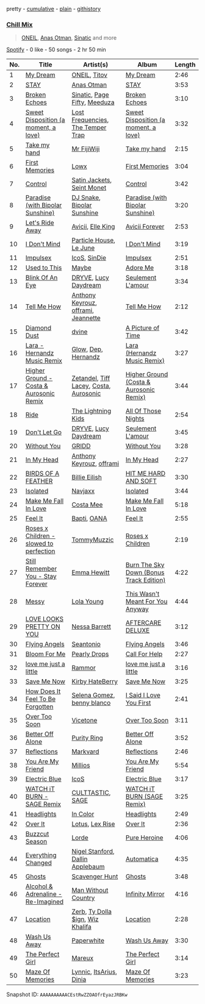 pretty - [cumulative](/playlists/cumulative/37i9dQZF1EVHGWrwldPRtj.md) - [plain](/playlists/plain/37i9dQZF1EVHGWrwldPRtj) - [githistory](https://github.githistory.xyz/mdn522/spotify-playlist-archive/blob/main/playlists/plain/37i9dQZF1EVHGWrwldPRtj)

### [Chill Mix](https://open.spotify.com/playlist/37i9dQZF1EVHGWrwldPRtj)

> <a href=spotify:playlist:37i9dQZF1EIWWN8EfKnUkK>ONEIL</a>, <a href=spotify:playlist:37i9dQZF1EIVhCKoVSzRiP>Anas Otman</a>, <a href=spotify:playlist:37i9dQZF1EIYhHsjWTlhcg>Sinatic</a> and more

[Spotify](https://open.spotify.com/user/spotify) - 0 like - 50 songs - 2 hr 50 min

| No. | Title | Artist(s) | Album | Length |
|---|---|---|---|---|
| 1 | [My Dream](https://open.spotify.com/track/7H7ZRQ7MfegMza4ToGTCwP) | [ONEIL](https://open.spotify.com/artist/7kzcAiYqxBV5J25vTYeOxA), [Titov](https://open.spotify.com/artist/3SuQprUc8N1kIOs2Hm2mAk) | [My Dream](https://open.spotify.com/album/0qM0oyolyFU4fzQl2yoFFT) | 2:46 |
| 2 | [STAY](https://open.spotify.com/track/6c7E3TGDlRMYgriMDcU7Tq) | [Anas Otman](https://open.spotify.com/artist/66kee8oYRhl1zR7PvNCpU9) | [STAY](https://open.spotify.com/album/1eahVPIhL0C7Z32yBMbSDW) | 3:53 |
| 3 | [Broken Echoes](https://open.spotify.com/track/6yBpcI9xNUNcPEOGT0NWPI) | [Sinatic](https://open.spotify.com/artist/0gXZtGw1zE1LkWernu1ydj), [Page Fifty](https://open.spotify.com/artist/5pu3DemNfWAw8leOvkyWBx), [Meeduza](https://open.spotify.com/artist/5N8cok7ycAVSOPlqjv1hic) | [Broken Echoes](https://open.spotify.com/album/3h4LtuVQNcMvCTbcgxYqND) | 3:10 |
| 4 | [Sweet Disposition \(a moment, a love\)](https://open.spotify.com/track/0D57lQnn110jGaup4NguSI) | [Lost Frequencies](https://open.spotify.com/artist/7f5Zgnp2spUuuzKplmRkt7), [The Temper Trap](https://open.spotify.com/artist/4W48hZAnAHVOC2c8WH8pcq) | [Sweet Disposition \(a moment, a love\)](https://open.spotify.com/album/1gy4lfYIU3RmqcKYucj5tR) | 3:32 |
| 5 | [Take my hand](https://open.spotify.com/track/77VguCFDuhz803066u4GoD) | [Mr FijiWiji](https://open.spotify.com/artist/2uEo8Rajpdz1AqineCVLHq) | [Take my hand](https://open.spotify.com/album/6kpRcSCORgBy4GmNkDJ22i) | 2:15 |
| 6 | [First Memories](https://open.spotify.com/track/3xsn1e9fMwF0PPzS1VnX6l) | [Lowx](https://open.spotify.com/artist/2vSV4052CmG3RE9mLFXIrR) | [First Memories](https://open.spotify.com/album/4xbfdV7BCDDcUqsEZCQMG1) | 3:04 |
| 7 | [Control](https://open.spotify.com/track/6khIJyIvuoJNFMoOgWuu5G) | [Satin Jackets](https://open.spotify.com/artist/5Gn7NoCZvbVlGgtZMILRcv), [Seint Monet](https://open.spotify.com/artist/36FUrbueTAg6yUYcJuAkAh) | [Control](https://open.spotify.com/album/0I1kGd5ir00A4OCr1JAthz) | 3:42 |
| 8 | [Paradise \(with Bipolar Sunshine\)](https://open.spotify.com/track/10WWosq6z75o3WGRjL4v2D) | [DJ Snake](https://open.spotify.com/artist/540vIaP2JwjQb9dm3aArA4), [Bipolar Sunshine](https://open.spotify.com/artist/0CjWKoS55T7DOt0HJuwF1H) | [Paradise \(with Bipolar Sunshine\)](https://open.spotify.com/album/6V5S9DCZk49kkNsnIh9gt7) | 3:20 |
| 9 | [Let's Ride Away](https://open.spotify.com/track/4tdSojwmf4vNZMWS6HcQWb) | [Avicii](https://open.spotify.com/artist/1vCWHaC5f2uS3yhpwWbIA6), [Elle King](https://open.spotify.com/artist/3bhu7P5PfngueRHiB9hjcx) | [Avicii Forever](https://open.spotify.com/album/5VPw18vPykfaX5s3jiS0Ox) | 2:53 |
| 10 | [I Don't Mind](https://open.spotify.com/track/6FR410XjipcpHIsmv1bYKA) | [Particle House](https://open.spotify.com/artist/4R2DybM5OIPMBklyGe0ZKS), [Le June](https://open.spotify.com/artist/7j1lSJOJQBRw80bRit36Fs) | [I Don't Mind](https://open.spotify.com/album/6Pl2CxE7JL9FaSmbMsC7bG) | 3:19 |
| 11 | [Impulsex](https://open.spotify.com/track/5D6Waiuy4xj0AxuLmS7NIw) | [IcoS](https://open.spotify.com/artist/41GQStG7yqyPqbOKvouab8), [SinDie](https://open.spotify.com/artist/4EfaL3jkOiurd0hHmCgn7Y) | [Impulsex](https://open.spotify.com/album/72A9R2MplbN0gpUzqq2ubL) | 2:51 |
| 12 | [Used to This](https://open.spotify.com/track/3gRkSda51bvuCuPcGmrsdw) | [Maybe](https://open.spotify.com/artist/03N63H9bvlxWJUunz5Vc32) | [Adore Me](https://open.spotify.com/album/6O0O7yVoDFdmEZrEKRODyU) | 3:18 |
| 13 | [Blink Of An Eye](https://open.spotify.com/track/3u0e0Q1QuAV8BLSXU6QyJR) | [DRYVE](https://open.spotify.com/artist/56Adjcmdh6qICMhFUOuPER), [Lucy Daydream](https://open.spotify.com/artist/0RQEMnWcCrVW4vkPFbAVsg) | [Seulement L'amour](https://open.spotify.com/album/4iazGUmWUolXNizuTWPLOg) | 3:34 |
| 14 | [Tell Me How](https://open.spotify.com/track/0d2yUkzvqA85zHqiKA9IuE) | [Anthony Keyrouz](https://open.spotify.com/artist/0y4czH6DnvpftiSoy7V3HY), [offrami](https://open.spotify.com/artist/733pYGuQ9xwCh15uK2VWT1), [Jeannette](https://open.spotify.com/artist/0QRElUVqKorMjCNg6yPQfw) | [Tell Me How](https://open.spotify.com/album/5M8b8IFy69V7CHCRfdkJuv) | 2:12 |
| 15 | [Diamond Dust](https://open.spotify.com/track/5SbMeZPbj6uOai7w9hVvir) | [dvine](https://open.spotify.com/artist/3VV2pfR0CoFp9JbX6PsaLs) | [A Picture of Time](https://open.spotify.com/album/0yX44KEElK4OB4HY0uYexk) | 3:42 |
| 16 | [Lara \- Hernandz Music Remix](https://open.spotify.com/track/34JyxkyidCyCbNK675kP16) | [Glow](https://open.spotify.com/artist/1hUAitgVomOLe9ZBpoikLL), [Dep](https://open.spotify.com/artist/3AnxYbtQHw4Moch8co2tQg), [Hernandz](https://open.spotify.com/artist/1Fno9QBZRm7kHBFhTnHAsq) | [Lara \(Hernandz Music Remix\)](https://open.spotify.com/album/2ZGTePw0EIUtb4SOrpPoN4) | 3:27 |
| 17 | [Higher Ground \- Costa & Aurosonic Remix](https://open.spotify.com/track/1U7Bbq2XQGx9V1UcxdYqif) | [Zetandel](https://open.spotify.com/artist/0JPvNwbmTynIP82ERIME26), [Tiff Lacey](https://open.spotify.com/artist/6wmyaMNIjZ26DmwgQDWKoE), [Costa](https://open.spotify.com/artist/7IIb3I34G7MKHkscqTWPIJ), [Aurosonic](https://open.spotify.com/artist/1UkK91RiLw3FonVedbAVA1) | [Higher Ground \(Costa & Aurosonic Remix\)](https://open.spotify.com/album/6OQvGjJcy8TQcqOm8f6wsM) | 3:44 |
| 18 | [Ride](https://open.spotify.com/track/46x3Ksb1NunvbFMMB3oqax) | [The Lightning Kids](https://open.spotify.com/artist/5swU5DPjch0LugnGOAmjgD) | [All Of Those Nights](https://open.spotify.com/album/1I4idqFg9UVl8rjL2mx4tU) | 2:54 |
| 19 | [Don't Let Go](https://open.spotify.com/track/7n5ZZHcdSd5wZsaOxDBLvI) | [DRYVE](https://open.spotify.com/artist/56Adjcmdh6qICMhFUOuPER), [Lucy Daydream](https://open.spotify.com/artist/0RQEMnWcCrVW4vkPFbAVsg) | [Seulement L'amour](https://open.spotify.com/album/4iazGUmWUolXNizuTWPLOg) | 3:45 |
| 20 | [Without You](https://open.spotify.com/track/0aphKeY5JAkpk7dWqoxc7V) | [GRIDD](https://open.spotify.com/artist/0DkbVPnPYWv5BXxVKoxN60) | [Without You](https://open.spotify.com/album/40lC4hUqusH3NfNqMjmsWh) | 3:28 |
| 21 | [In My Head](https://open.spotify.com/track/0UJ55vY4Mn8SYj6o6kWaWi) | [Anthony Keyrouz](https://open.spotify.com/artist/0y4czH6DnvpftiSoy7V3HY), [offrami](https://open.spotify.com/artist/733pYGuQ9xwCh15uK2VWT1) | [In My Head](https://open.spotify.com/album/6iLhUKx2Pgbdj8yJB6hbZ4) | 2:27 |
| 22 | [BIRDS OF A FEATHER](https://open.spotify.com/track/6dOtVTDdiauQNBQEDOtlAB) | [Billie Eilish](https://open.spotify.com/artist/6qqNVTkY8uBg9cP3Jd7DAH) | [HIT ME HARD AND SOFT](https://open.spotify.com/album/7aJuG4TFXa2hmE4z1yxc3n) | 3:30 |
| 23 | [Isolated](https://open.spotify.com/track/1VIB68RVJzJnjDCLQOrBxp) | [Navjaxx](https://open.spotify.com/artist/2TULVw2MOCScHpvEomVP4s) | [Isolated](https://open.spotify.com/album/7noki01wSKuRxAQdEWiiBe) | 3:44 |
| 24 | [Make Me Fall In Love](https://open.spotify.com/track/4MXkW1SVOelxaaIw1Moont) | [Costa Mee](https://open.spotify.com/artist/4QxJy5AzNEBFtL1Fprppp5) | [Make Me Fall In Love](https://open.spotify.com/album/5rYokzD85EBhJSVScum3EK) | 5:18 |
| 25 | [Feel It](https://open.spotify.com/track/0zQdTcjV7Ky2K27no8d7JE) | [Bapti](https://open.spotify.com/artist/7c7xyyjqZ4ZUZ84wIMUYbB), [OANA](https://open.spotify.com/artist/2nMCzoppcjrnuU0DCPaTNr) | [Feel It](https://open.spotify.com/album/5pUrPnKmNqCRVQCuCqEFQK) | 2:55 |
| 26 | [Roses x Children \- slowed to perfection](https://open.spotify.com/track/2Ab3GqvibgzRcSGt88E0RX) | [TommyMuzzic](https://open.spotify.com/artist/2XqXXH9xPa1zucIOtZ3u3A) | [Roses x Children](https://open.spotify.com/album/6EjzGyhe7zi2ZcrGWHXgA0) | 2:19 |
| 27 | [Still Remember You \- Stay Forever](https://open.spotify.com/track/50Yzo6PpHxGHkbC889iRd2) | [Emma Hewitt](https://open.spotify.com/artist/1t65YxEAtU3iii6bCzSGF8) | [Burn The Sky Down \(Bonus Track Edition\)](https://open.spotify.com/album/0lGPzP6Hbn7D8ZKfn1bYz3) | 4:22 |
| 28 | [Messy](https://open.spotify.com/track/35ISBknsCeZQtq66xABI9g) | [Lola Young](https://open.spotify.com/artist/67FB4n52MgexGQIG8s0yUH) | [This Wasn't Meant For You Anyway](https://open.spotify.com/album/3uTpTaMOynCYKV5AtgeO2U) | 4:44 |
| 29 | [LOVE LOOKS PRETTY ON YOU](https://open.spotify.com/track/47uY2r2IzVg8moQyAwmm83) | [Nessa Barrett](https://open.spotify.com/artist/7pwufEBGfggjoI8twqlsmQ) | [AFTERCARE DELUXE](https://open.spotify.com/album/3r7rsxV6uS1OiOUirRwU53) | 3:12 |
| 30 | [Flying Angels](https://open.spotify.com/track/40jL2iYGOW0cV5bGB7Mqpf) | [Seantonio](https://open.spotify.com/artist/0KaT3TYMe8cLFpweFsJjeC) | [Flying Angels](https://open.spotify.com/album/6tOdrVOeqeZRQi5Yh91HcY) | 3:46 |
| 31 | [Bloom For Me](https://open.spotify.com/track/5C25UbDGoB9pgvqFlGfS9A) | [Pearly Drops](https://open.spotify.com/artist/2eMb96S1ZJ1YQ7FhWAzWJL) | [Call For Help](https://open.spotify.com/album/2T0LDUVshmydIaKywFCDKX) | 2:27 |
| 32 | [love me just a little](https://open.spotify.com/track/2FrCEUEKIFybNT88Z8I7tE) | [Rammor](https://open.spotify.com/artist/73147xL7gw2ilXfbVPzTuw) | [love me just a little](https://open.spotify.com/album/1pYW3EHsieK2QpRznVLEeB) | 3:16 |
| 33 | [Save Me Now](https://open.spotify.com/track/06Jjl94QzzcyBoPN718X7N) | [Kirby HateBerry](https://open.spotify.com/artist/1Gdd5KJ9QVS9iwvt8Qn7on) | [Save Me Now](https://open.spotify.com/album/1en6buAZwrQPVtdlPOHyyJ) | 3:25 |
| 34 | [How Does It Feel To Be Forgotten](https://open.spotify.com/track/7sFMOSnRBa6td4lZa1oiTI) | [Selena Gomez](https://open.spotify.com/artist/0C8ZW7ezQVs4URX5aX7Kqx), [benny blanco](https://open.spotify.com/artist/5CiGnKThu5ctn9pBxv7DGa) | [I Said I Love You First](https://open.spotify.com/album/5v7xYJyke25Nmt3l2R7YkR) | 2:41 |
| 35 | [Over Too Soon](https://open.spotify.com/track/6d08LJ1vqb2YHXK9EKMIDM) | [Vicetone](https://open.spotify.com/artist/0daugAjUgbJSqdlyYNwIbT) | [Over Too Soon](https://open.spotify.com/album/4fQR9Ef3st0ZwuOvtBnHbU) | 3:11 |
| 36 | [Better Off Alone](https://open.spotify.com/track/6ClEYQeTKFqsKnKGnCDTok) | [Purity Ring](https://open.spotify.com/artist/1TtJ8j22Roc24e2Jx3OcU4) | [Better Off Alone](https://open.spotify.com/album/2x8ac9NwclGOiseIKtVwM9) | 3:52 |
| 37 | [Reflections](https://open.spotify.com/track/13UwGitv3Y1pFGabMjmNMG) | [Markvard](https://open.spotify.com/artist/6T5HsXQfkZAYRdytUcvd0U) | [Reflections](https://open.spotify.com/album/0lE9UqtbyAVmhPeTM6NZFb) | 2:46 |
| 38 | [You Are My Friend](https://open.spotify.com/track/0v7VK1MPvJ5pywuihKLOp5) | [Millios](https://open.spotify.com/artist/5OZrfkMfdIO0bnlHm6AsjG) | [You Are My Friend](https://open.spotify.com/album/6WRRM4OmhFea7NWG40iT8e) | 5:54 |
| 39 | [Electric Blue](https://open.spotify.com/track/75jNN4hMUqTQCzMgW0lLd5) | [IcoS](https://open.spotify.com/artist/41GQStG7yqyPqbOKvouab8) | [Electric Blue](https://open.spotify.com/album/0GycyzQlM2WDFU4J5KqWzY) | 3:17 |
| 40 | [WATCH iT BURN \- SAGE Remix](https://open.spotify.com/track/61nyxHfGayjGjgHkmnUI81) | [CULTTASTIC](https://open.spotify.com/artist/6JwuewykwniZF6wWRrHG5q), [SAGE](https://open.spotify.com/artist/5Hrr2Bao1LAeHZ5n5kARe4) | [WATCH iT BURN \(SAGE Remix\)](https://open.spotify.com/album/6ql7hTCzTKDv1hZur1Linn) | 3:25 |
| 41 | [Headlights](https://open.spotify.com/track/7shaHtNeaR9wolLuJOLqfH) | [In Color](https://open.spotify.com/artist/7zNEP2UROEGrRn43h46zTk) | [Headlights](https://open.spotify.com/album/2ZGmAsD1mMWyLpFF9WxpGR) | 2:49 |
| 42 | [Over It](https://open.spotify.com/track/6B71yVE88CBwfvX6I9Ypkr) | [Lotus](https://open.spotify.com/artist/7irNamZWVrstQU1HWzY6mj), [Lex Rise](https://open.spotify.com/artist/7CwKY89EajPC85mFvdp539) | [Over It](https://open.spotify.com/album/6xqzxF9tFjMvBFqDFymc8n) | 2:36 |
| 43 | [Buzzcut Season](https://open.spotify.com/track/51QEyJI5M7uyd8DOh9tqQY) | [Lorde](https://open.spotify.com/artist/163tK9Wjr9P9DmM0AVK7lm) | [Pure Heroine](https://open.spotify.com/album/0rmhjUgoVa17LZuS8xWQ3v) | 4:06 |
| 44 | [Everything Changed](https://open.spotify.com/track/7anD07pxGIHtYOSSVe8n0N) | [Nigel Stanford](https://open.spotify.com/artist/4Jyb0l1PTSn1VxNmiFxSf4), [Dallin Applebaum](https://open.spotify.com/artist/2fPgytyptBM6uNlEGpUYOS) | [Automatica](https://open.spotify.com/album/0bYOYNwQ86l94CLWncI3PJ) | 4:35 |
| 45 | [Ghosts](https://open.spotify.com/track/2aKoElQmZWu2ZMCB3f2tbc) | [Scavenger Hunt](https://open.spotify.com/artist/2CJw5Z0VmlBMrS1J1dtG9Z) | [Ghosts](https://open.spotify.com/album/4rMFT5Lx9SPXmptynyPD77) | 3:48 |
| 46 | [Alcohol & Adrenaline \- Re\-Imagined](https://open.spotify.com/track/30N9ciSmbGReZnU62uE5PI) | [Man Without Country](https://open.spotify.com/artist/00b3RKsk2pv5VWSnYAKW8u) | [Infinity Mirror](https://open.spotify.com/album/4dVcwN37yoaoPguwwH02Sw) | 4:16 |
| 47 | [Location](https://open.spotify.com/track/6Ilomcr9iLplsgAvZjHkJP) | [Zerb](https://open.spotify.com/artist/6mDl7lQiLxT0iQ8LYhAlWy), [Ty Dolla $ign](https://open.spotify.com/artist/7c0XG5cIJTrrAgEC3ULPiq), [Wiz Khalifa](https://open.spotify.com/artist/137W8MRPWKqSmrBGDBFSop) | [Location](https://open.spotify.com/album/12EcQ6xHwYTygFo24xncu1) | 2:28 |
| 48 | [Wash Us Away](https://open.spotify.com/track/6F8Yv1yzgd8V3kMtxoKNmB) | [Paperwhite](https://open.spotify.com/artist/2JSBQeazRlk0kVp2gelwbZ) | [Wash Us Away](https://open.spotify.com/album/5V9HHZm1pAeqc21ENu98K0) | 3:30 |
| 49 | [The Perfect Girl](https://open.spotify.com/track/5RBOcBpJXaNnHCGViJmYhh) | [Mareux](https://open.spotify.com/artist/7riQPkkGZBnTh9ve5qIhYo) | [The Perfect Girl](https://open.spotify.com/album/2JnZQM70jbT0J1Xq0qgl24) | 3:14 |
| 50 | [Maze Of Memories](https://open.spotify.com/track/4ynY3o2BtztX3AdESEe3St) | [Lynnic](https://open.spotify.com/artist/1jpObIFmNOGfBc93WowfkT), [ItsArius](https://open.spotify.com/artist/6ObJnVTLETeHSeKhYreB27), [Dinia](https://open.spotify.com/artist/12oUavIPPItdgJDNyuAlag) | [Maze Of Memories](https://open.spotify.com/album/1ssS6j33s0us9jhnX7aEvX) | 3:23 |

Snapshot ID: `AAAAAAAAAACEstRwZZOAOfrEyazJRBKw`
